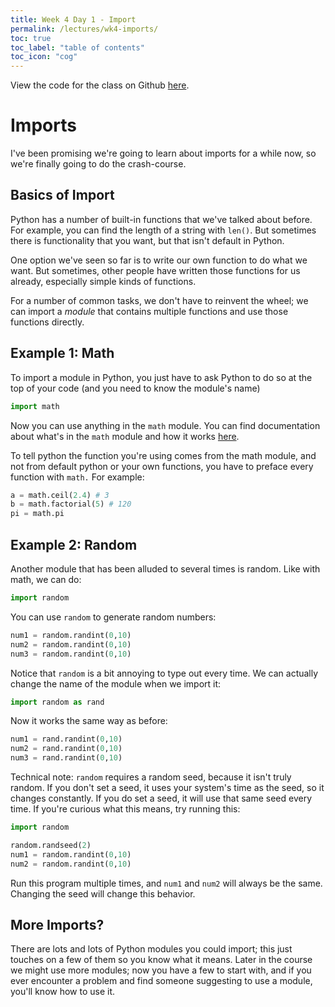 ```yaml
---
title: Week 4 Day 1 - Import 
permalink: /lectures/wk4-imports/
toc: true
toc_label: "table of contents"
toc_icon: "cog"
---
```


View the code for the class on Github [here](https://github.com/alackles/CMSC-140-FS-22/blob/main/_pages/lectures/wk4-imports.py).
# Imports

I've been promising we're going to learn about imports for a while now, so we're finally going to do the crash-course. 

## Basics of Import

Python has a number of built-in functions that we've talked about before. For example, you can find the length of a string with `len()`. But sometimes there is functionality that you want, but that isn't default in Python. 

One option we've seen so far is to write our own function to do what we want. But sometimes, other people have written those functions for us already, especially simple kinds of functions. 

For a number of common tasks, we don't have to reinvent the wheel; we can import a _module_ that contains multiple functions and use those functions directly. 

## Example 1: Math

To import a module in Python, you just have to ask Python to do so at the top of your code (and you need to know the module's name)

```py
import math 
```

Now you can use anything in the `math` module. You can find documentation about what's in the `math` module and how it works [here](https://docs.python.org/3/library/math.html).

To tell python the function you're using comes from the math module, and not from default python or your own functions, you have to preface every function with `math.` For example:

```py
a = math.ceil(2.4) # 3
b = math.factorial(5) # 120
pi = math.pi
```

## Example 2: Random

Another module that has been alluded to several times is random. Like with math, we can do:

```py
import random
```

You can use `random` to generate random numbers:

```py
num1 = random.randint(0,10)
num2 = random.randint(0,10)
num3 = random.randint(0,10)
```

Notice that `random` is a bit annoying to type out every time. We can actually change the name of the module when we import it:

```py
import random as rand
```

Now it works the same way as before:

```py
num1 = rand.randint(0,10)
num2 = rand.randint(0,10)
num3 = rand.randint(0,10)
```

Technical note: `random` requires a random seed, because it isn't truly random. If you don't set a seed, it uses your system's time as the seed, so it changes constantly. If you do set a seed, it will use that same seed every time. If you're curious what this means, try running this:

```py
import random

random.randseed(2)
num1 = random.randint(0,10)
num2 = random.randint(0,10)
```

Run this program multiple times, and `num1` and `num2` will always be the same. Changing the seed will change this behavior. 

## More Imports?

There are lots and lots of Python modules you could import; this just touches on a few of them so you know what it means. Later in the course we might use more modules; now you have a few to start with, and if you ever encounter a problem and find someone suggesting to use a module, you'll know how to use it. 